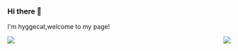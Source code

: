 ### Hi there 👋
I'm hyggecat,welcome to my page!

<img align="right" src="https://github-readme-stats.vercel.app/api?username=hyggecat&show_icons=true&theme=radical">
<img location="right" src="https://github-readme-stats.vercel.app/api/top-langs/?username=anuraghazra&layout=compact&title_color=FE428E&text_color=A9FEF7&bg_color=141321">


